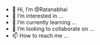 - 👋 Hi, I’m @Ratanabhai
- 👀 I’m interested in ...
- 🌱 I’m currently learning ...
- 💞️ I’m looking to collaborate on ...
- 📫 How to reach me ...

<!---
Ratanabhai/Ratanabhai is a ✨ special ✨ repository because its `README.md` (this file) appears on your GitHub profile.
You can click the Preview link to take a look at your changes.
--->
